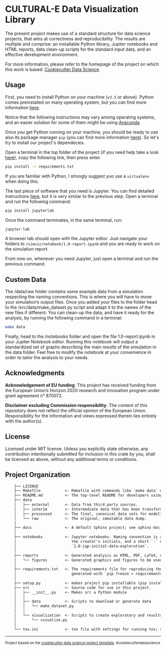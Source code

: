 # CULTURAL-E Data Visualization Library

The present project makes use of a standard structure for data science projects, that aims at correctness and reproducibility. The results are multiple and comprise: an installable Python library, Jupiter notebooks and HTML reports, data clean-up scripts for the standard input data, and an effective development environment.

For more information, please refer to the homepage of the project on which this work is based: [Cookiecutter Data Science](https://drivendata.github.io/cookiecutter-data-science/).

## Usage

First, you need to install Python on your machine (`v3.5` or above). Python comes preinstalled on many operating system, but you can find more information [here](https://wiki.python.org/moin/BeginnersGuide/Download).

Notice that the following instructions may vary among operating systems, and an easier solution for some of them might be using [Anaconda](https://www.anaconda.com/).

Once you get Python running on your machine, you should be ready to use also its package manager `pip` (you can find more information [here](https://pip.pypa.io/en/stable/installing/)). So let's try to install our project's dependecies.

Open a terminal in the top folder of the project (if you need help take a look [here](https://www.stugon.com/open-terminal-in-current-folder-location-mac/)), copy the following line, then press enter.

```bash
pip install -r requirements.txt
```

If you are familiar with Python, I strongly suggest yuo use a ```virtualenv``` when doing this.

The last piece of software that you need is Jupyter. You can find detailed instructions [here](https://jupyter.org/install), but it is very similar to the previous step.
Open a terminal and run the following command:

```bash
pip install jupyterlab
```

Once the command terminates, in the same terminal, run:

```bash
jupyter-lab
```

A browser tab should open with the Jupyter editor. Just navigate your folders to `/simviz/notebook/1.0-report.ipynb` and you are ready to work on the simulation report.

From now on, whenever you need Jupyter, just open a terminal and run the previous command.

## Custom Data

The /data/raw folder contains some example data from a simulation respecting the naming conventions. This is where you will have to move your simulation’s output files. Once you added your files to the folder head to the /src/data/make_dataset.py script and adapt it to the names of the new files if different. You can clean-up the data, and have it ready for the analysis, by running the following command in a terminal:

```bash
make data
```

Finally, head to the /notebooks folder and open the file 1.0-report.ipynb in your Jupiter Notebook editor. Running this notebook will output a standardized set of graphs describing the main results of the simulation in the data folder.
Feel free to modify the notebook at your convenience in order to tailor the analysis to your needs.

## Acknowledgments

**Acknowledgement of EU funding**: This project has received funding from the European Union’s Horizon 2020 research and innovation program under grant agreement n° 870072.

**Disclaimer excluding Commission responsibility**: The content of this repository does not reflect the official opinion of the European Union. Responsibility for the information and views expressed therein lies entirely with the author(s).

## License

Licensed under MIT license.
Unless you explicitly state otherwise, any contribution intentionally submitted for inclusion in this crate by you, shall be licensed as above, without any additional terms or conditions.

## Project Organization

```txt
    ├── LICENSE
    ├── Makefile           <- Makefile with commands like `make data` or `make train`
    ├── README.md          <- The top-level README for developers using this project.
    ├── data
    │   ├── external       <- Data from third party sources.
    │   ├── interim        <- Intermediate data that has been transformed.
    │   ├── processed      <- The final, canonical data sets for modeling.
    │   └── raw            <- The original, immutable data dump.
    │
    ├── docs               <- A default Sphinx project; see sphinx-doc.org for details
    │
    ├── notebooks          <- Jupyter notebooks. Naming convention is a number (for ordering),
    │                         the creator's initials, and a short `-` delimited description, e.g.
    │                         `1.0-jqp-initial-data-exploration`.
    │
    ├── reports            <- Generated analysis as HTML, PDF, LaTeX, etc.
    │   └── figures        <- Generated graphics and figures to be used in reporting
    │
    ├── requirements.txt   <- The requirements file for reproducing the analysis environment, e.g.
    │                         generated with `pip freeze > requirements.txt`
    │
    ├── setup.py           <- makes project pip installable (pip install -e .) so src can be imported
    ├── src                <- Source code for use in this project.
    │   ├── __init__.py    <- Makes src a Python module
    │   │
    │   ├── data           <- Scripts to download or generate data
    │   │   └── make_dataset.py
    │   │
    │   └── visualization  <- Scripts to create exploratory and results oriented visualizations
    │       └── visualize.py
    │
    └── tox.ini            <- tox file with settings for running tox; see tox.readthedocs.io
```

--------

<p><small>Project based on the <a target="_blank" href="https://drivendata.github.io/cookiecutter-data-science/">cookiecutter data science project template</a>. #cookiecutterdatascience</small></p>
